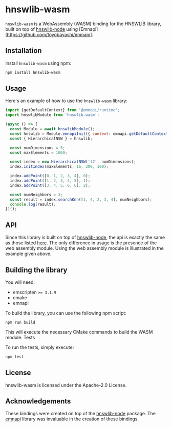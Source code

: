 # hnswlib-wasm

`hnswlib-wasm` is a WebAssembly (WASM) binding for the HNSWLIB library, built on top of [hnswlib-node](https://github.com/yoshoku/hnswlib-node) using [Emnapi][https://github.com/toyobayashi/emnapi].


## Installation

Install `hnswlib-wasm` using npm:

```bash
npm install hnswlib-wasm
```

## Usage

Here's an example of how to use the `hnswlib-wasm` library:

```javascript
import {getDefaultContext} from '@emnapi/runtime';
import hnswlibModule from 'hnswlib-wasm';

(async () => {
  const Module = await hnswlibModule();
  const hnswlib = Module.emnapiInit({ context: emnapi.getDefaultContext() });
  const { HierarchicalNSW } = hnswlib;

  const numDimensions = 5;
  const maxElements = 1000;

  const index = new HierarchicalNSW('l2', numDimensions);
  index.initIndex(maxElements, 16, 200, 100);

  index.addPoint([0, 1, 2, 3, 4], 0);
  index.addPoint([1, 2, 3, 4, 5], 1);
  index.addPoint([3, 4, 5, 6, 6], 2);

  const numNeighbors = 3;
  const result = index.searchKnn([1, 4, 2, 3, 4], numNeighbors);
  console.log(result);
})();
```
## API
Since this library is built on top of [hnswlib-node](https://github.com/yoshoku/hnswlib-node), the api is exactly the same as those listed [here](https://yoshoku.github.io/hnswlib-node/doc/). The only difference in usage is the presence of the web assembly module. Using the web assembly module is illustrated in the example given above.

## Building the library
You will need:
- emscripten `>= 3.1.9`
- cmake
- emnapi

To build the library, you can use the following npm script:

```
npm run build
```

This will execute the necessary CMake commands to build the WASM module.
Tests

To run the tests, simply execute:

```bash
npm test
```

## License

hnswlib-wasm is licensed under the Apache-2.0 License.

## Acknowledgements
These bindings were created on top of the [hnswlib-node](https://github.com/yoshoku/hnswlib-node) package.
The [emnapi](https://github.com/toyobayashi/emnapi) library was invaluable in the creation of these bindings.